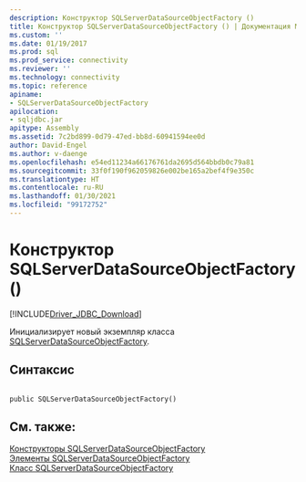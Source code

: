 ```yaml
---
description: Конструктор SQLServerDataSourceObjectFactory ()
title: Конструктор SQLServerDataSourceObjectFactory () | Документация Майкрософт
ms.custom: ''
ms.date: 01/19/2017
ms.prod: sql
ms.prod_service: connectivity
ms.reviewer: ''
ms.technology: connectivity
ms.topic: reference
apiname:
- SQLServerDataSourceObjectFactory
apilocation:
- sqljdbc.jar
apitype: Assembly
ms.assetid: 7c2bd899-0d79-47ed-bb8d-60941594ee0d
author: David-Engel
ms.author: v-daenge
ms.openlocfilehash: e54ed11234a66176761da2695d564bbdb0c79a81
ms.sourcegitcommit: 33f0f190f962059826e002be165a2bef4f9e350c
ms.translationtype: HT
ms.contentlocale: ru-RU
ms.lasthandoff: 01/30/2021
ms.locfileid: "99172752"
---
```

# <a name="sqlserverdatasourceobjectfactory-constructor-"></a>Конструктор SQLServerDataSourceObjectFactory ()
[!INCLUDE[Driver_JDBC_Download](../../../includes/driver_jdbc_download.md)]

  Инициализирует новый экземпляр класса [SQLServerDataSourceObjectFactory](../../../connect/jdbc/reference/sqlserverdatasourceobjectfactory-class.md).  
  
## <a name="syntax"></a>Синтаксис  
  
```  
  
public SQLServerDataSourceObjectFactory()  
```  
  
## <a name="see-also"></a>См. также:  
 [Конструкторы SQLServerDataSourceObjectFactory](../../../connect/jdbc/reference/sqlserverdatasourceobjectfactory-constructors.md)   
 [Элементы SQLServerDataSourceObjectFactory](../../../connect/jdbc/reference/sqlserverdatasourceobjectfactory-members.md)   
 [Класс SQLServerDataSourceObjectFactory](../../../connect/jdbc/reference/sqlserverdatasourceobjectfactory-class.md)  
  
  
